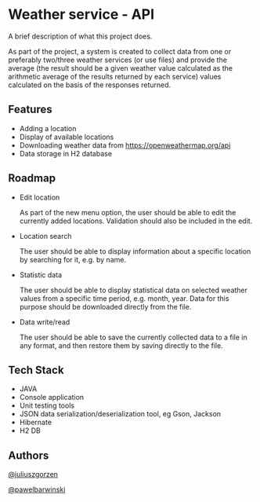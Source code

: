 # Weather service - API

A brief description of what this project does.

As part of the project, a system is created to collect data from one or preferably two/three weather services (or use files) and provide the average (the result should be a given weather value calculated as the arithmetic average of the results returned by each service) values calculated on the basis of the responses returned.


## Features

- Adding a location
- Display of available locations
- Downloading weather data from https://openweathermap.org/api
- Data storage in H2 database


## Roadmap

- Edit location

  As part of the new menu option, the user should be able to edit the currently added locations. Validation should also be included in the edit.
- Location search

  The user should be able to display information about a specific location by searching for it, e.g. by name.
- Statistic data

  The user should be able to display statistical data on selected weather values ​​from a specific time period, e.g. month, year. Data for this purpose should be downloaded directly from the file.
- Data write/read

  The user should be able to save the currently collected data to a file in any format, and then restore them by saving directly to the file.



## Tech Stack

- JAVA
- Console application
- Unit testing tools
- JSON data serialization/deserialization tool, eg Gson, Jackson
- Hibernate
- H2 DB


## Authors
[@juliuszgorzen](https://github.com/Juliusz-G)

[@pawelbarwinski](https://github.com/PawelB-93)